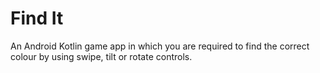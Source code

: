 # Find It
 An Android Kotlin game app in which you are required to find the correct colour by using swipe, tilt or rotate controls.
